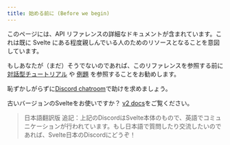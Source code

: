 ```yaml
---
title: 始める前に (Before we begin)
---
```


このページには、API リファレンスの詳細なドキュメントが含まれています。これは既に Svelte にある程度親しんでいる人のためのリソースとなることを意図しています。

もしあなたが（まだ）そうでないのであれば、このリファレンスを参照する前に [対話型チュートリアル](tutorial) や [例題](examples) を参照することをお勧めします。

恥ずかしがらずに[Discord chatroom](chat)で助けを求めましょう。

古いバージョンのSvelteをお使いですか？ [v2 docs](https://v2.svelte.dev)をご覧ください。

> 日本語翻訳版 追記：上記のDiscordはSvelte本体のもので、英語でコミュニケーションが行われています。もし日本語で質問したり交流したいのであれば、Svelte日本のDiscordにどうぞ！
